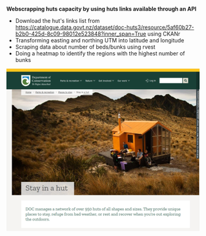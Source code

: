 **Webscrapping huts capacity by using huts links available through an API**
- Download the hut's links list from https://catalogue.data.govt.nz/dataset/doc-huts3/resource/5af60b27-b2b0-425d-8c09-98012e523848?inner_span=True using CKANr
- Transforming easting and northing UTM into latitude and longitude
- Scraping data about number of beds/bunks using rvest
- Doing a heatmap to identify the regions with the highest number of bunks

![huts](https://github.com/lina-berbesi/webscrapping_huts/blob/main/doc_huts.png)
